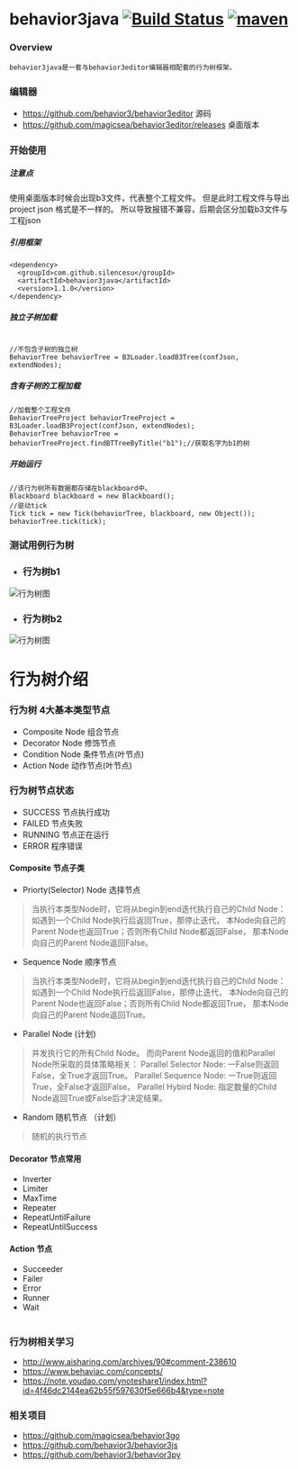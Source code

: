 # behavior3java [![Build Status](https://travis-ci.org/SilenceSu/behavior3java.svg?branch=master)](https://travis-ci.org/SilenceSu/behavior3java) [![maven](https://maven-badges.herokuapp.com/maven-central/com.github.silencesu/behavior3java/badge.svg)](https://search.maven.org/search?q=behavior3java)


### Overview 
    behavior3java是一套与behavior3editor编辑器相配套的行为树框架。

### 编辑器
- https://github.com/behavior3/behavior3editor  源码
- https://github.com/magicsea/behavior3editor/releases 桌面版本




### 开始使用


##### 注意点
使用桌面版本时候会出现b3文件，代表整个工程文件。
但是此时工程文件与导出project json 格式是不一样的。
所以导致报错不兼容，后期会区分加载b3文件与工程json

##### 引用框架
```
<dependency>
  <groupId>com.github.silencesu</groupId>
  <artifactId>behavior3java</artifactId>
  <version>1.1.0</version>
</dependency>

```

##### 独立子树加载

```

//不包含子树的独立树
BehaviorTree behaviorTree = B3Loader.loadB3Tree(confJson, extendNodes);
```

##### 含有子树的工程加载

```
//加载整个工程文件
BehaviorTreeProject behaviorTreeProject = B3Loader.loadB3Project(confJson, extendNodes);
BehaviorTree behaviorTree = behaviorTreeProject.findBTTreeByTitle("b1");//获取名字为b1的树

```

##### 开始运行
```
//该行为树所有数据都存储在blackboard中。
Blackboard blackboard = new Blackboard();
//驱动tick
Tick tick = new Tick(behaviorTree, blackboard, new Object());
behaviorTree.tick(tick);

```

 
### 测试用例行为树

- ### 行为树b1

![行为树图](src/test/resources/tree1.png)

- ### 行为树b2

![行为树图](src/test/resources/tree2.png)





# 行为树介绍
### 行为树 4大基本类型节点

- Composite  Node   组合节点
- Decorator  Node   修饰节点
- Condition  Node   条件节点(叶节点)
- Action     Node   动作节点(叶节点)


###  行为树节点状态

- SUCCESS 节点执行成功
- FAILED  节点失败
- RUNNING 节点正在运行
- ERROR   程序错误


#### Composite 节点子类

- Priorty(Selector) Node   选择节点

>当执行本类型Node时，它将从begin到end迭代执行自己的Child Node：
如遇到一个Child Node执行后返回True，那停止迭代，
本Node向自己的Parent Node也返回True；否则所有Child Node都返回False，
那本Node向自己的Parent Node返回False。


- Sequence Node   顺序节点

>当执行本类型Node时，它将从begin到end迭代执行自己的Child Node：
如遇到一个Child Node执行后返回False，那停止迭代，
本Node向自己的Parent Node也返回False；否则所有Child Node都返回True，
那本Node向自己的Parent Node返回True。

 

- Parallel Node   (计划)

>并发执行它的所有Child Node。
而向Parent Node返回的值和Parallel Node所采取的具体策略相关：
Parallel Selector Node: 一False则返回False，全True才返回True。
Parallel Sequence Node: 一True则返回True，全False才返回False。
Parallel Hybird Node: 指定数量的Child Node返回True或False后才决定结果。

- Random 随机节点  （计划）

>随机的执行节点


#### Decorator 节点常用
- Inverter
- Limiter
- MaxTime
- Repeater
- RepeatUntilFailure
- RepeatUntilSuccess

#### Action 节点

- Succeeder
- Failer
- Error
- Runner
- Wait





#

### 行为树相关学习
- http://www.aisharing.com/archives/90#comment-238610
- https://www.behaviac.com/concepts/
- https://note.youdao.com/ynoteshare1/index.html?id=4f46dc2144ea62b55f597630f5e666b4&type=note

### 相关项目
- https://github.com/magicsea/behavior3go
- https://github.com/behavior3/behavior3js
- https://github.com/behavior3/behavior3py
